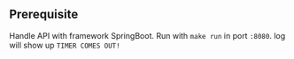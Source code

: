 ## Prerequisite

Handle API with framework SpringBoot. Run with `make run` in port `:8080`. log will show up `TIMER COMES OUT!`
